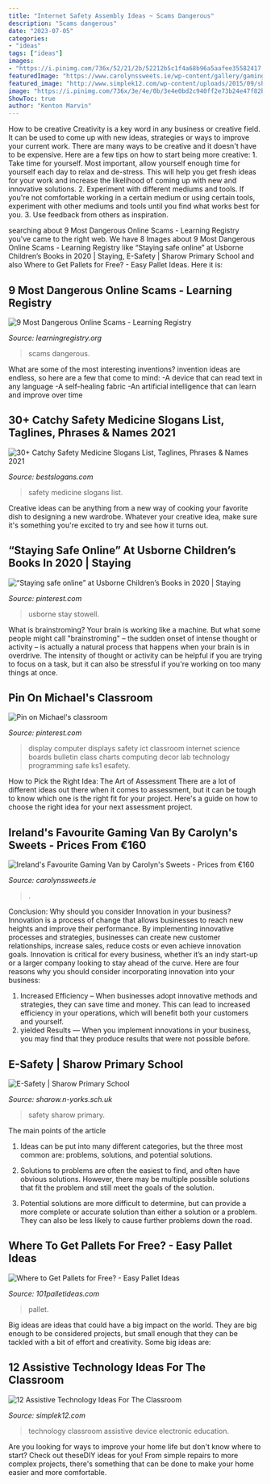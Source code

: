 ```yaml
---
title: "Internet Safety Assembly Ideas ~ Scams Dangerous"
description: "Scams dangerous"
date: "2023-07-05"
categories:
- "ideas"
tags: ["ideas"]
images:
- "https://i.pinimg.com/736x/52/21/2b/52212b5c1f4a68b96a5aafee35582417.jpg"
featuredImage: "https://www.carolynssweets.ie/wp-content/gallery/gaming-van/GamingVan.jpg"
featured_image: "http://www.simplek12.com/wp-content/uploads/2015/09/shutterstock_81704611.jpg"
image: "https://i.pinimg.com/736x/3e/4e/0b/3e4e0bd2c940ff2e73b24e47f82b4f7b.jpg"
ShowToc: true
author: "Kenton Marvin"
---
```



How to be creative
Creativity is a key word in any business or creative field. It can be used to come up with new ideas, strategies or ways to improve your current work. There are many ways to be creative and it doesn't have to be expensive. Here are a few tips on how to start being more creative: 1. Take time for yourself. Most important, allow yourself enough time for yourself each day to relax and de-stress. This will help you get fresh ideas for your work and increase the likelihood of coming up with new and innovative solutions. 2. Experiment with different mediums and tools. If you're not comfortable working in a certain medium or using certain tools, experiment with other mediums and tools until you find what works best for you. 3. Use feedback from others as inspiration.

	

		
searching about 9 Most Dangerous Online Scams - Learning Registry you've came to the right web. We have 8 Images about 9 Most Dangerous Online Scams - Learning Registry like “Staying safe online” at Usborne Children’s Books in 2020 | Staying, E-Safety | Sharow Primary School and also Where to Get Pallets for Free? - Easy Pallet Ideas. Here it is:
		
    
## 9 Most Dangerous Online Scams - Learning Registry

<img loading=lazy src="https://learningregistry.org/wp-content/uploads/2019/09/worst-online-scams.jpg" onerror="this.onerror=null;this.src='https://tse1.mm.bing.net/th?id=OIP.TY3aw_mih4x9CpdlqIJzwwHaE8&amp;pid=15.1';" alt="9 Most Dangerous Online Scams - Learning Registry">

_Source: learningregistry.org_

>scams dangerous. 

	

What are some of the most interesting inventions?
invention ideas are endless, so here are a few that come to mind: 
-A device that can read text in any language 
-A self-healing fabric 
-An artificial intelligence that can learn and improve over time

    
## 30+ Catchy Safety Medicine Slogans List, Taglines, Phrases &amp; Names 2021

<img loading=lazy src="http://www.bestslogans.com/img/searches/catchy-safety-medicine-slogans-list-201907_1454.png" onerror="this.onerror=null;this.src='https://tse3.mm.bing.net/th?id=OIP.lhCTfFONerknfc_EWB_ceAHaGL&amp;pid=15.1';" alt="30+ Catchy Safety Medicine Slogans List, Taglines, Phrases &amp; Names 2021">

_Source: bestslogans.com_

>safety medicine slogans list. 

	

Creative ideas can be anything from a new way of cooking your favorite dish to designing a new wardrobe. Whatever your creative idea, make sure it's something you're excited to try and see how it turns out.

    
## “Staying Safe Online” At Usborne Children’s Books In 2020 | Staying

<img loading=lazy src="https://i.pinimg.com/736x/3e/4e/0b/3e4e0bd2c940ff2e73b24e47f82b4f7b.jpg" onerror="this.onerror=null;this.src='https://tse1.mm.bing.net/th?id=OIP.rGQ9TTfG6eEO4RjKi4kSRwHaLW&amp;pid=15.1';" alt="“Staying safe online” at Usborne Children’s Books in 2020 | Staying">

_Source: pinterest.com_

>usborne stay stowell. 

	

What is brainstroming?
Your brain is working like a machine. But what some people might call "brainstroming" – the sudden onset of intense thought or activity – is actually a natural process that happens when your brain is in overdrive. The intensity of thought or activity can be helpful if you are trying to focus on a task, but it can also be stressful if you're working on too many things at once.

    
## Pin On Michael&#039;s Classroom

<img loading=lazy src="https://i.pinimg.com/736x/52/21/2b/52212b5c1f4a68b96a5aafee35582417.jpg" onerror="this.onerror=null;this.src='https://tse2.mm.bing.net/th?id=OIP.QtM8wICiQPOCdfeub34IOQHaJ4&amp;pid=15.1';" alt="Pin on Michael&#039;s classroom">

_Source: pinterest.com_

>display computer displays safety ict classroom internet science boards bulletin class charts computing decor lab technology programming safe ks1 esafety. 

	

How to Pick the Right Idea: The Art of Assessment
There are a lot of different ideas out there when it comes to assessment, but it can be tough to know which one is the right fit for your project. Here's a guide on how to choose the right idea for your next assessment project.

    
## Ireland&#039;s Favourite Gaming Van By Carolyn&#039;s Sweets - Prices From €160

<img loading=lazy src="https://www.carolynssweets.ie/wp-content/gallery/gaming-van/GamingVan.jpg" onerror="this.onerror=null;this.src='https://tse3.mm.bing.net/th?id=OIP.QmbPNd7uyw6YmPhcC26oBgHaHa&amp;pid=15.1';" alt="Ireland&#039;s Favourite Gaming Van by Carolyn&#039;s Sweets - Prices from €160">

_Source: carolynssweets.ie_

>. 

	

Conclusion: Why should you consider Innovation in your business?
Innovation is a process of change that allows businesses to reach new heights and improve their performance. By implementing innovative processes and strategies, businesses can create new customer relationships, increase sales, reduce costs or even achieve innovation goals. Innovation is critical for every business, whether it’s an indy start-up or a larger company looking to stay ahead of the curve. Here are four reasons why you should consider incorporating innovation into your business: 
1) Increased Efficiency – When businesses adopt innovative methods and strategies, they can save time and money. This can lead to increased efficiency in your operations, which will benefit both your customers and yourself. 
2) yielded Results — When you implement innovations in your business, you may find that they produce results that were not possible before.

    
## E-Safety | Sharow Primary School

<img loading=lazy src="https://www.sharow.n-yorks.sch.uk/sites/default/files/styles/custom_crop/public/images/e-safety.jpg?itok=tDa-b2sm" onerror="this.onerror=null;this.src='https://tse4.mm.bing.net/th?id=OIP.QrMrfvxWeIXFcpc9Nmxw5AAAAA&amp;pid=15.1';" alt="E-Safety | Sharow Primary School">

_Source: sharow.n-yorks.sch.uk_

>safety sharow primary. 

	

The main points of the article
1. Ideas can be put into many different categories, but the three most common are: problems, solutions, and potential solutions.
2. Solutions to problems are often the easiest to find, and often have obvious solutions. However, there may be multiple possible solutions that fit the problem and still meet the goals of the solution.

3. Potential solutions are more difficult to determine, but can provide a more complete or accurate solution than either a solution or a problem. They can also be less likely to cause further problems down the road.

    
## Where To Get Pallets For Free? - Easy Pallet Ideas

<img loading=lazy src="https://cdn.easypalletideas.com/wp-content/uploads/2015/09/where-to-get-pallets-e1468780487911.jpg" onerror="this.onerror=null;this.src='https://tse4.mm.bing.net/th?id=OIP.TQ0TTZQv4GunRNACEBEftwHaL0&amp;pid=15.1';" alt="Where to Get Pallets for Free? - Easy Pallet Ideas">

_Source: 101palletideas.com_

>pallet. 

	

Big ideas are ideas that could have a big impact on the world. They are big enough to be considered projects, but small enough that they can be tackled with a bit of effort and creativity. Some big ideas are: 

    
## 12 Assistive Technology Ideas For The Classroom

<img loading=lazy src="http://www.simplek12.com/wp-content/uploads/2015/09/shutterstock_81704611.jpg" onerror="this.onerror=null;this.src='https://tse1.mm.bing.net/th?id=OIP.cqmJnMSqdwAi8Qv4BVPxPgHaE5&amp;pid=15.1';" alt="12 Assistive Technology Ideas For The Classroom">

_Source: simplek12.com_

>technology classroom assistive device electronic education. 

	

Are you looking for ways to improve your home life but don't know where to start? Check out theseDIY ideas for you! From simple repairs to more complex projects, there's something that can be done to make your home easier and more comfortable.

